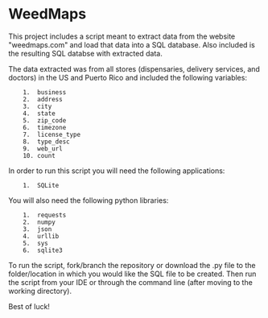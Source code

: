 # WeedMaps
This project includes a script meant to extract data from the website "weedmaps.com" and load that data into a SQL database. Also included is the resulting SQL databse with extracted data.

The data extracted was from all stores (dispensaries, delivery services, and doctors) in the US and Puerto Rico and included the following variables:

        1.  business
        2.  address
        3.  city
        4.  state
        5.  zip_code
        6.  timezone
        7.  license_type
        8.  type_desc
        9.  web_url
        10. count


In order to run this script you will need the following applications:

        1.  SQLite


You will also need the following python libraries:
    
        1.  requests
        2.  numpy
        3.  json
        4.  urllib
        5.  sys
        6.  sqlite3


To run the script, fork/branch the repository or download the .py file to the folder/location in which you would like the SQL file to be created. Then run the script from your IDE or through the command line (after moving to the working directory). 

Best of luck!
